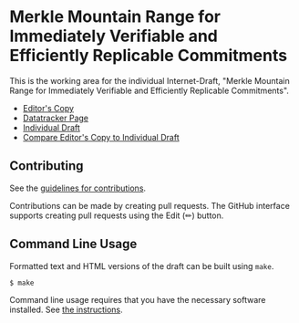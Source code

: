 # Merkle Mountain Range for Immediately Verifiable and Efficiently Replicable Commitments

This is the working area for the individual Internet-Draft, "Merkle Mountain Range for Immediately Verifiable and Efficiently Replicable Commitments".

* [Editor's Copy](https://robinbryce.github.io/draft-bryce-cose-merkle-mountain-range-proofs/#go.draft-bryce-cose-merkle-mountain-range-proofs.html)
* [Datatracker Page](https://datatracker.ietf.org/doc/draft-bryce-cose-merkle-mountain-range-proofs)
* [Individual Draft](https://datatracker.ietf.org/doc/html/draft-bryce-cose-merkle-mountain-range-proofs)
* [Compare Editor's Copy to Individual Draft](https://datatrails.github.io/draft-bryce-cose-merkle-mountain-range-proofs/#go.draft-bryce-cose-merkle-mountain-range-proofs.diff)


## Contributing

See the
[guidelines for contributions](https://github.com/datatrails/draft-bryce-cose-merkle-mountain-range-proofs/blob/main/CONTRIBUTING.md).

Contributions can be made by creating pull requests.
The GitHub interface supports creating pull requests using the Edit (✏) button.


## Command Line Usage

Formatted text and HTML versions of the draft can be built using `make`.

```sh
$ make
```

Command line usage requires that you have the necessary software installed.  See
[the instructions](https://github.com/martinthomson/i-d-template/blob/main/doc/SETUP.md).

